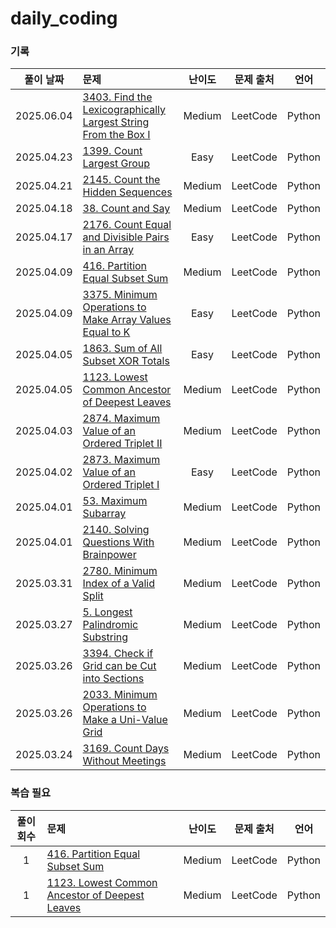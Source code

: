 # daily_coding
### 기록
| 풀이 날짜 | 문제 | 난이도 | 문제 출처 | 언어 |
|:---:|:---|:---:|:---:|:---:|
| 2025.06.04 | [3403. Find the Lexicographically Largest String From the Box I](https://leetcode.com/problems/find-the-lexicographically-largest-string-from-the-box-i) | Medium | LeetCode | Python 
| 2025.04.23 | [1399. Count Largest Group](https://leetcode.com/problems/count-largest-group) | Easy | LeetCode | Python 
| 2025.04.21 | [2145. Count the Hidden Sequences](https://leetcode.com/problems/count-the-hidden-sequences) | Medium | LeetCode | Python 
| 2025.04.18 | [38. Count and Say](https://leetcode.com/problems/count-and-say) | Medium | LeetCode | Python 
| 2025.04.17 | [2176. Count Equal and Divisible Pairs in an Array](https://leetcode.com/problems/count-equal-and-divisible-pairs-in-an-array) | Easy | LeetCode | Python 
| 2025.04.09 | [416. Partition Equal Subset Sum](https://leetcode.com/problems/partition-equal-subset-sum) | Medium | LeetCode | Python 
| 2025.04.09 | [3375. Minimum Operations to Make Array Values Equal to K](https://leetcode.com/problems/minimum-operations-to-make-array-values-equal-to-k) | Easy | LeetCode | Python 
| 2025.04.05 | [1863. Sum of All Subset XOR Totals](https://leetcode.com/problems/sum-of-all-subset-xor-totals) | Easy | LeetCode | Python 
| 2025.04.05 | [1123. Lowest Common Ancestor of Deepest Leaves](https://leetcode.com/problems/lowest-common-ancestor-of-deepest-leaves) | Medium | LeetCode | Python 
| 2025.04.03 | [2874. Maximum Value of an Ordered Triplet II](https://leetcode.com/problems/maximum-value-of-an-ordered-triplet-ii) | Medium | LeetCode | Python 
| 2025.04.02 | [2873. Maximum Value of an Ordered Triplet I](https://leetcode.com/problems/maximum-value-of-an-ordered-triplet-i) | Easy | LeetCode | Python |
| 2025.04.01 | [53. Maximum Subarray](https://leetcode.com/problems/maximum-subarray) | Medium | LeetCode | Python |
| 2025.04.01 | [2140. Solving Questions With Brainpower](https://leetcode.com/problems/solving-questions-with-brainpower) | Medium | LeetCode | Python |
| 2025.03.31 | [2780. Minimum Index of a Valid Split](https://leetcode.com/problems/minimum-index-of-a-valid-split) | Medium | LeetCode | Python |
| 2025.03.27 | [5. Longest Palindromic Substring](https://leetcode.com/problems/longest-palindromic-substring) | Medium | LeetCode | Python |
| 2025.03.26 | [3394. Check if Grid can be Cut into Sections](https://leetcode.com/problems/check-if-grid-can-be-cut-into-sections) | Medium | LeetCode | Python |
| 2025.03.26 | [2033. Minimum Operations to Make a Uni-Value Grid](https://leetcode.com/problems/minimum-operations-to-make-a-uni-value-grid) | Medium | LeetCode | Python |
| 2025.03.24 | [3169. Count Days Without Meetings](https://leetcode.com/problems/count-days-without-meetings) | Medium | LeetCode | Python |

### 복습 필요
| 풀이 회수 | 문제 | 난이도 | 문제 출처 | 언어 |
|:---:|:---|:---:|:---:|:---:|
| 1 | [416. Partition Equal Subset Sum](https://leetcode.com/problems/partition-equal-subset-sum) | Medium | LeetCode | Python 
| 1 | [1123. Lowest Common Ancestor of Deepest Leaves](https://leetcode.com/problems/lowest-common-ancestor-of-deepest-leaves) | Medium | LeetCode | Python 